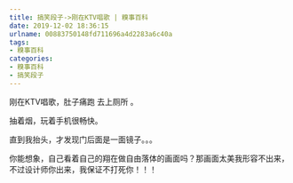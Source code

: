 ```yaml
---
title: 搞笑段子->刚在KTV唱歌 | 糗事百科
date: 2019-12-02 18:36:15
urlname: 00883750148fd711696a4d2283a6c40a
tags: 
- 糗事百科
categories:
- 糗事百科
- 搞笑段子
---
```

刚在KTV唱歌，肚子痛跑 去上厕所 。

抽着烟，玩着手机很畅快。

直到我抬头，才发现门后面是一面镜子。。。

你能想象，自己看着自己的翔在做自由落体的画面吗？那画面太美我形容不出来，不过设计师你出来，我保证不打死你！！！


